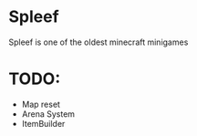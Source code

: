 # Spleef
Spleef is one of the oldest minecraft minigames

# TODO:
- Map reset
- Arena System
- ItemBuilder
